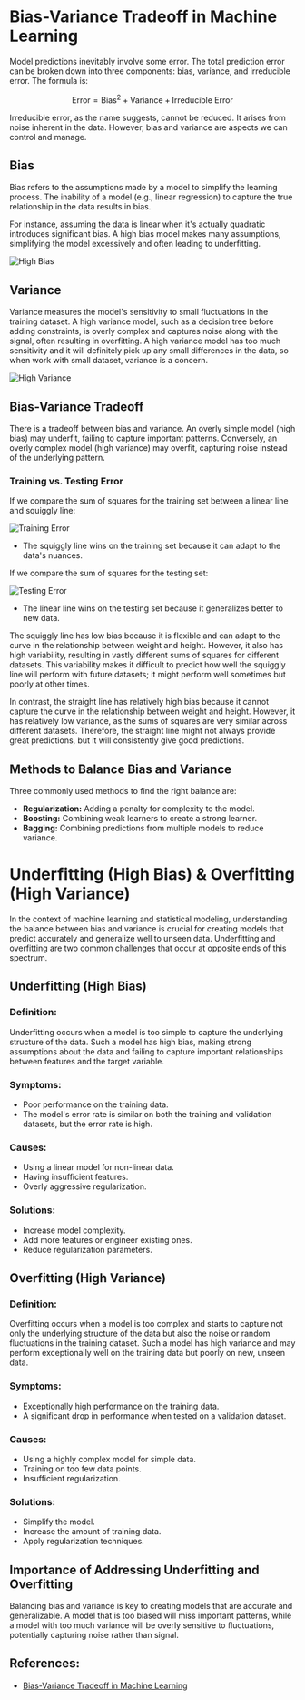 # Bias-Variance Tradeoff in Machine Learning

Model predictions inevitably involve some error. The total prediction error can be broken down into three components: bias, variance, and irreducible error. The formula is:

$$\text{Error} = \text{Bias}^2 + \text{Variance} + \text{Irreducible Error}$$

Irreducible error, as the name suggests, cannot be reduced. It arises from noise inherent in the data. However, bias and variance are aspects we can control and manage.

## Bias

Bias refers to the assumptions made by a model to simplify the learning process. The inability of a model (e.g., linear regression) to capture the true relationship in the data results in bias.

For instance, assuming the data is linear when it's actually quadratic introduces significant bias. A high bias model makes many assumptions, simplifying the model excessively and often leading to underfitting.

![High Bias](straight_line_bias.png)

## Variance

Variance measures the model's sensitivity to small fluctuations in the training dataset. A high variance model, such as a decision tree before adding constraints, is overly complex and captures noise along with the signal, often resulting in overfitting. A high variance model has too much sensitivity and it will definitely pick up any small differences in the data, so when work with small dataset, variance is a concern.

![High Variance](squiggly_line_variance.png)

## Bias-Variance Tradeoff
There is a tradeoff between bias and variance. An overly simple model (high bias) may underfit, failing to capture important patterns. Conversely, an overly complex model (high variance) may overfit, capturing noise instead of the underlying pattern.

### Training vs. Testing Error

If we compare the sum of squares for the training set between a linear line and squiggly line:

![Training Error](compare_train_sum_of_square.png)

- The squiggly line wins on the training set because it can adapt to the data's nuances.

If we compare the sum of squares for the testing set:

![Testing Error](compare_test_sum_of_square.png)

- The linear line wins on the testing set because it generalizes better to new data.

The squiggly line has low bias because it is flexible and can adapt to the curve in the relationship between weight and height. However, it also has high variability, resulting in vastly different sums of squares for different datasets. This variability makes it difficult to predict how well the squiggly line will perform with future datasets; it might perform well sometimes but poorly at other times.

In contrast, the straight line has relatively high bias because it cannot capture the curve in the relationship between weight and height. However, it has relatively low variance, as the sums of squares are very similar across different datasets. Therefore, the straight line might not always provide great predictions, but it will consistently give good predictions.

## Methods to Balance Bias and Variance

Three commonly used methods to find the right balance are:
- **Regularization:** Adding a penalty for complexity to the model.
- **Boosting:** Combining weak learners to create a strong learner.
- **Bagging:** Combining predictions from multiple models to reduce variance.

# Underfitting (High Bias) & Overfitting (High Variance)

In the context of machine learning and statistical modeling, understanding the balance between bias and variance is crucial for creating models that predict accurately and generalize well to unseen data. Underfitting and overfitting are two common challenges that occur at opposite ends of this spectrum.

## Underfitting (High Bias)

### Definition:

Underfitting occurs when a model is too simple to capture the underlying structure of the data. Such a model has high bias, making strong assumptions about the data and failing to capture important relationships between features and the target variable.

### Symptoms:

- Poor performance on the training data.
- The model's error rate is similar on both the training and validation datasets, but the error rate is high.
  
### Causes:

- Using a linear model for non-linear data.
- Having insufficient features.
- Overly aggressive regularization.

### Solutions:

- Increase model complexity.
- Add more features or engineer existing ones.
- Reduce regularization parameters.

## Overfitting (High Variance)

### Definition:

Overfitting occurs when a model is too complex and starts to capture not only the underlying structure of the data but also the noise or random fluctuations in the training dataset. Such a model has high variance and may perform exceptionally well on the training data but poorly on new, unseen data.

### Symptoms:

- Exceptionally high performance on the training data.
- A significant drop in performance when tested on a validation dataset.
  
### Causes:

- Using a highly complex model for simple data.
- Training on too few data points.
- Insufficient regularization.

### Solutions:

- Simplify the model.
- Increase the amount of training data.
- Apply regularization techniques.

## Importance of Addressing Underfitting and Overfitting

Balancing bias and variance is key to creating models that are accurate and generalizable. A model that is too biased will miss important patterns, while a model with too much variance will be overly sensitive to fluctuations, potentially capturing noise rather than signal.



## References:
- [Bias-Variance Tradeoff in Machine Learning](https://www.examplelink.com)

